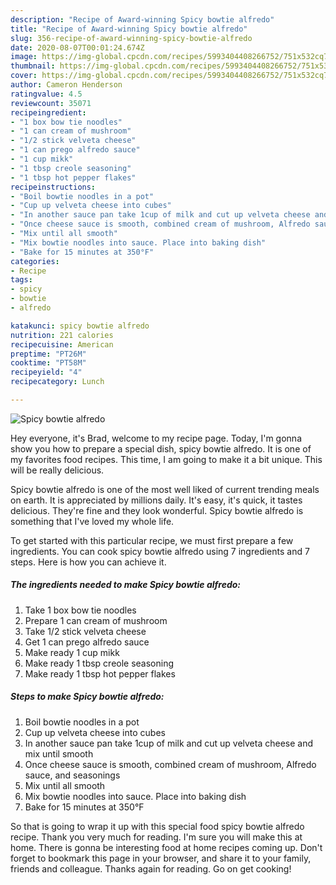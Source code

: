 ```yaml
---
description: "Recipe of Award-winning Spicy bowtie alfredo"
title: "Recipe of Award-winning Spicy bowtie alfredo"
slug: 356-recipe-of-award-winning-spicy-bowtie-alfredo
date: 2020-08-07T00:01:24.674Z
image: https://img-global.cpcdn.com/recipes/5993404408266752/751x532cq70/spicy-bowtie-alfredo-recipe-main-photo.jpg
thumbnail: https://img-global.cpcdn.com/recipes/5993404408266752/751x532cq70/spicy-bowtie-alfredo-recipe-main-photo.jpg
cover: https://img-global.cpcdn.com/recipes/5993404408266752/751x532cq70/spicy-bowtie-alfredo-recipe-main-photo.jpg
author: Cameron Henderson
ratingvalue: 4.5
reviewcount: 35071
recipeingredient:
- "1 box bow tie noodles"
- "1 can cream of mushroom"
- "1/2 stick velveta cheese"
- "1 can prego alfredo sauce"
- "1 cup mikk"
- "1 tbsp creole seasoning"
- "1 tbsp hot pepper flakes"
recipeinstructions:
- "Boil bowtie noodles in a pot"
- "Cup up velveta cheese into cubes"
- "In another sauce pan take 1cup of milk and cut up velveta cheese and mix until smooth"
- "Once cheese sauce is smooth, combined cream of mushroom, Alfredo sauce, and seasonings"
- "Mix until all smooth"
- "Mix bowtie noodles into sauce. Place into baking dish"
- "Bake for 15 minutes at 350°F"
categories:
- Recipe
tags:
- spicy
- bowtie
- alfredo

katakunci: spicy bowtie alfredo 
nutrition: 221 calories
recipecuisine: American
preptime: "PT26M"
cooktime: "PT58M"
recipeyield: "4"
recipecategory: Lunch

---
```



![Spicy bowtie alfredo](https://img-global.cpcdn.com/recipes/5993404408266752/751x532cq70/spicy-bowtie-alfredo-recipe-main-photo.jpg)

Hey everyone, it's Brad, welcome to my recipe page. Today, I'm gonna show you how to prepare a special dish, spicy bowtie alfredo. It is one of my favorites food recipes. This time, I am going to make it a bit unique. This will be really delicious.

Spicy bowtie alfredo is one of the most well liked of current trending meals on earth. It is appreciated by millions daily. It's easy, it's quick, it tastes delicious. They're fine and they look wonderful. Spicy bowtie alfredo is something that I've loved my whole life.




To get started with this particular recipe, we must first prepare a few ingredients. You can cook spicy bowtie alfredo using 7 ingredients and 7 steps. Here is how you can achieve it.

<!--inarticleads1-->

##### The ingredients needed to make Spicy bowtie alfredo:

1. Take 1 box bow tie noodles
1. Prepare 1 can cream of mushroom
1. Take 1/2 stick velveta cheese
1. Get 1 can prego alfredo sauce
1. Make ready 1 cup mikk
1. Make ready 1 tbsp creole seasoning
1. Make ready 1 tbsp hot pepper flakes




<!--inarticleads2-->

##### Steps to make Spicy bowtie alfredo:

1. Boil bowtie noodles in a pot
1. Cup up velveta cheese into cubes
1. In another sauce pan take 1cup of milk and cut up velveta cheese and mix until smooth
1. Once cheese sauce is smooth, combined cream of mushroom, Alfredo sauce, and seasonings
1. Mix until all smooth
1. Mix bowtie noodles into sauce. Place into baking dish
1. Bake for 15 minutes at 350°F




So that is going to wrap it up with this special food spicy bowtie alfredo recipe. Thank you very much for reading. I'm sure you will make this at home. There is gonna be interesting food at home recipes coming up. Don't forget to bookmark this page in your browser, and share it to your family, friends and colleague. Thanks again for reading. Go on get cooking!
